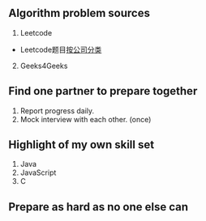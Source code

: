 ## Algorithm problem sources
1. Leetcode
 * Leetcode题目[按公司分类](http://www.1point3acres.com/bbs/thread-148693-1-1.html)
2. Geeks4Geeks

## Find one partner to prepare together
1. Report progress daily. 
2. Mock interview with each other. (once)

## Highlight of my own skill set
1. Java 
2. JavaScript
3. C

## Prepare as hard as no one else can
